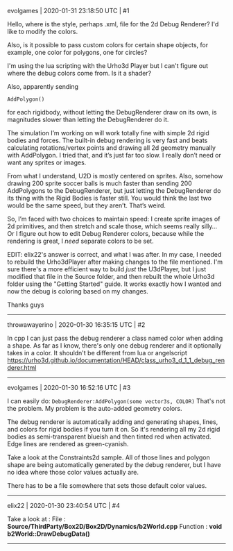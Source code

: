 evolgames | 2020-01-31 23:18:50 UTC | #1

Hello, where is the style, perhaps .xml, file for the 2d Debug Renderer? I'd like to modify the colors.

Also, is it possible to pass custom colors for certain shape objects, for example, one color for polygons, one for circles?

I'm using the lua scripting with the Urho3d Player but I can't figure out where the debug colors come from. Is it a shader?

Also, apparently sending

`AddPolygon()`

for each rigidbody, without letting the DebugRenderer draw on its own, is magnitudes slower than letting the DebugRenderer do it.

The simulation I’m working on will work totally fine with simple 2d rigid bodies and forces. The built-in debug rendering is very fast and beats calculating rotations/vertex points and drawing all 2d geometry manually with AddPolygon. I tried that, and it’s just far too slow. I really don’t need or want any sprites or images.

From what I understand, U2D is mostly centered on sprites. Also, somehow drawing 200 sprite soccer balls is much faster than sending 200 AddPolygons to the DebugRenderer, but just letting the DebugRenderer do its thing with the Rigid Bodies is faster still. You would think the last two would be the same speed, but they aren’t. That’s weird.

So, I’m faced with two choices to maintain speed:
I create sprite images of 2d primitives, and then stretch and scale those, which seems really silly…
Or I figure out how to edit Debug Renderer colors, because while the rendering is great, I  *need*  separate colors to be set.

EDIT: elix22's answer is correct, and what I was after. In my case, I needed to rebuild the Urho3dPlayer after making changes to the file mentioned. I'm sure there's a more efficient way to build *just* the U3dPlayer, but I just modified that file in the Source folder, and then rebuilt the whole Urho3d folder using the "Getting Started" guide. It works exactly how I wanted and now the debug is coloring based on my changes.

Thanks guys

-------------------------

throwawayerino | 2020-01-30 16:35:15 UTC | #2

In cpp I can just pass the debug renderer a class named color when adding a shape. As far as I know, there's only one debug renderer and it optionally takes in a color. It shouldn't be different from lua or angelscript
https://urho3d.github.io/documentation/HEAD/class_urho3_d_1_1_debug_renderer.html

-------------------------

evolgames | 2020-01-30 16:52:16 UTC | #3

I can easily do:
```DebugRenderer:AddPolygon(some vector3s, COLOR)``` 
That's not the problem. My problem is the auto-added geometry colors.

The debug renderer is automatically adding and generating shapes, lines, and colors for rigid bodies if you turn it on. So it's rendering all my 2d rigid bodies as semi-transparent blueish and then tinted red when activated. Edge lines are rendered as green-cyanish.

Take a look at the Constraints2d sample. All of those lines and polygon shape are being automatically generated by the debug renderer, but I have no idea where those color values actually are.

There has to be a file somewhere that sets those default color values.

-------------------------

elix22 | 2020-01-30 23:40:54 UTC | #4

Take a look at :
File : **Source/ThirdParty/Box2D/Box2D/Dynamics/b2World.cpp**
Function : **void b2World::DrawDebugData()**

-------------------------

